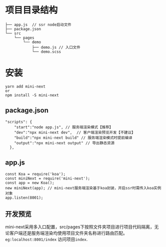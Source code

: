 
# 项目目录结构
```
├── app.js  // ssr node启动文件
├── package.json
└── src
    └── pages
        └── demo
            ├── demo.js // 入口文件
            └── demo.scss

```

# 安装
```
yarn add mini-next 
or
npm install -S mini-next
```

## package.json
```
"scripts": {
    "start":"node app.js", // 服务端渲染模式【推荐】
    "dev":"npx mini-next dev",  // 客户端渲染预览开发【不建议】
    "build":"npx mini-next build" // 服务端渲染模式时提前编译
    "output":"npx mini-next output" // 导出静态资源
  },

```

## app.js
```
const Koa = require('koa');
const miniNext = require('mini-next');
const app = new Koa();
new miniNext(app); // mini-next服务端渲染基于koa封装，开启ssr时需传入koa实例对象
app.listen(8001);

```

## 开发预览
mini-next采用多入口配置，src/pages下按照文件夹项目进行项目代码隔离，无论客户端还是服务端渲染均使用项目文件夹名称进行路由匹配。`eg:localhost:8001/index` 访问项目`index`.